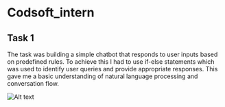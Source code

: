 # Codsoft_intern
## Task 1 
The task was building a simple chatbot that responds to user inputs based on
predefined rules. To achieve this I had to use if-else statements which was used to identify user queries and provide appropriate
responses. This gave me a basic understanding of natural language processing and conversation flow.

![Alt text](https://github.com/sagnik-create/Codsoft_intern/blob/main/image.png)
